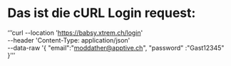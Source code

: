 # Das ist die cURL Login request:

‘’’curl --location 'https://babsy.xtrem.ch/login' \
--header 'Content-Type: application/json' \
--data-raw '{
    "email":"moddather@apptive.ch",
    "password" :"Gast12345"
}’’’
